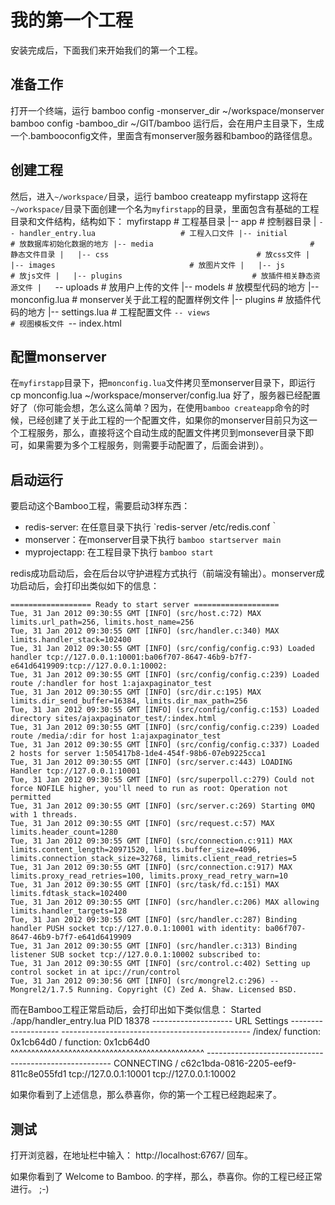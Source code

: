 
# 我的第一个工程

安装完成后，下面我们来开始我们的第一个工程。

## 准备工作
打开一个终端，运行
	bamboo config -monserver_dir ~/workspace/monserver
	bamboo config -bamboo_dir ~/GIT/bamboo
运行后，会在用户主目录下，生成一个.bambooconfig文件，里面含有monserver服务器和bamboo的路径信息。

## 创建工程
然后，进入`~/workspace/`目录，运行
	bamboo createapp myfirstapp
这将在`~/workspace/`目录下面创建一个名为`myfirstapp`的目录，里面包含有基础的工程目录和文件结构，结构如下：
	myfirstapp									# 工程基目录
	|-- app										# 控制器目录
	|   `-- handler_entry.lua					# 工程入口文件
	|-- initial									# 放数据库初始化数据的地方
	|-- media									# 静态文件目录
	|   |-- css									# 放css文件
	|   |-- images								# 放图片文件
	|   |-- js									# 放js文件
	|   |-- plugins								# 放插件相关静态资源文件
	|   `-- uploads								# 放用户上传的文件
	|-- models									# 放模型代码的地方
	|-- monconfig.lua							# monserver关于此工程的配置样例文件
	|-- plugins									# 放插件代码的地方
	|-- settings.lua							# 工程配置文件
	`-- views									# 视图模板文件
		`-- index.html

## 配置monserver
在`myfirstapp`目录下，把`monconfig.lua`文件拷贝至monserver目录下，即运行
	cp monconfig.lua ~/workspace/monserver/config.lua
好了，服务器已经配置好了（你可能会想，怎么这么简单？因为，在使用`bamboo createapp`命令的时候，已经创建了关于此工程的一个配置文件，如果你的monserver目前只为这一个工程服务，那么，直接将这个自动生成的配置文件拷贝到monsever目录下即可，如果需要为多个工程服务，则需要手动配置了，后面会讲到）。

## 启动运行
要启动这个Bamboo工程，需要启动3样东西：
- redis-server: 在任意目录下执行 `redis-server /etc/redis.conf｀ 
- monserver：在monserver目录下执行 `bamboo startserver main`
- myprojectapp: 在工程目录下执行 `bamboo start`

redis成功启动后，会在后台以守护进程方式执行（前端没有输出）。monserver成功启动后，会打印出类似如下的信息：

	================== Ready to start server ===================
	Tue, 31 Jan 2012 09:30:55 GMT [INFO] (src/host.c:72) MAX limits.url_path=256, limits.host_name=256
	Tue, 31 Jan 2012 09:30:55 GMT [INFO] (src/handler.c:340) MAX limits.handler_stack=102400
	Tue, 31 Jan 2012 09:30:55 GMT [INFO] (src/config/config.c:93) Loaded handler tcp://127.0.0.1:10001:ba06f707-8647-46b9-b7f7-e641d6419909:tcp://127.0.0.1:10002:
	Tue, 31 Jan 2012 09:30:55 GMT [INFO] (src/config/config.c:239) Loaded route /:handler for host 1:ajaxpaginator_test
	Tue, 31 Jan 2012 09:30:55 GMT [INFO] (src/dir.c:195) MAX limits.dir_send_buffer=16384, limits.dir_max_path=256
	Tue, 31 Jan 2012 09:30:55 GMT [INFO] (src/config/config.c:153) Loaded directory sites/ajaxpaginator_test/:index.html
	Tue, 31 Jan 2012 09:30:55 GMT [INFO] (src/config/config.c:239) Loaded route /media/:dir for host 1:ajaxpaginator_test
	Tue, 31 Jan 2012 09:30:55 GMT [INFO] (src/config/config.c:337) Loaded 2 hosts for server 1:505417b8-1de4-454f-98b6-07eb9225cca1
	Tue, 31 Jan 2012 09:30:55 GMT [INFO] (src/server.c:443) LOADING Handler tcp://127.0.0.1:10001
	Tue, 31 Jan 2012 09:30:55 GMT [INFO] (src/superpoll.c:279) Could not force NOFILE higher, you'll need to run as root: Operation not permitted
	Tue, 31 Jan 2012 09:30:55 GMT [INFO] (src/server.c:269) Starting 0MQ with 1 threads.
	Tue, 31 Jan 2012 09:30:55 GMT [INFO] (src/request.c:57) MAX limits.header_count=1280
	Tue, 31 Jan 2012 09:30:55 GMT [INFO] (src/connection.c:911) MAX limits.content_length=20971520, limits.buffer_size=4096, limits.connection_stack_size=32768, limits.client_read_retries=5
	Tue, 31 Jan 2012 09:30:55 GMT [INFO] (src/connection.c:917) MAX limits.proxy_read_retries=100, limits.proxy_read_retry_warn=10
	Tue, 31 Jan 2012 09:30:55 GMT [INFO] (src/task/fd.c:151) MAX limits.fdtask_stack=102400
	Tue, 31 Jan 2012 09:30:55 GMT [INFO] (src/handler.c:206) MAX allowing limits.handler_targets=128
	Tue, 31 Jan 2012 09:30:55 GMT [INFO] (src/handler.c:287) Binding handler PUSH socket tcp://127.0.0.1:10001 with identity: ba06f707-8647-46b9-b7f7-e641d6419909
	Tue, 31 Jan 2012 09:30:55 GMT [INFO] (src/handler.c:313) Binding listener SUB socket tcp://127.0.0.1:10002 subscribed to: 
	Tue, 31 Jan 2012 09:30:55 GMT [INFO] (src/control.c:402) Setting up control socket in at ipc://run/control
	Tue, 31 Jan 2012 09:30:56 GMT [INFO] (src/mongrel2.c:296) -- Mongrel2/1.7.5 Running. Copyright (C) Zed A. Shaw. Licensed BSD.

而在Bamboo工程正常启动后，会打印出如下类似信息：
	Started ./app/handler_entry.lua PID 18378
	-------------------- URL Settings --------------------
	-----------------------------------------------
	/index/	function: 0x1cb64d0
	/	function: 0x1cb64d0
	^^^^^^^^^^^^^^^^^^^^^^^^^^^^^^^^^^^^^^^^^^^^^^^
	------------------------------------------------------
	CONNECTING	/	c62c1bda-0816-2205-eef9-811c8e055fd1	tcp://127.0.0.1:10001	tcp://127.0.0.1:10002

如果你看到了上述信息，那么恭喜你，你的第一个工程已经跑起来了。

## 测试
打开浏览器，在地址栏中输入：
	http://localhost:6767/
回车。

如果你看到了
	Welcome to Bamboo.
的字样，那么，恭喜你。你的工程已经正常进行。 ;-)
	